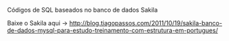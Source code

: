Códigos de SQL baseados no banco de dados Sakila 

Baixe o Sakila aqui -> http://blog.tiagopassos.com/2011/10/19/sakila-banco-de-dados-mysql-para-estudo-treinamento-com-estrutura-em-portugues/
